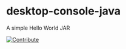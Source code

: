 desktop-console-java
====================

A simple Hello World JAR

[![Contribute](https://badge.waffle.io/codenvy/plugin-datasource.png?label=contribute&title=contribute)](http://a4.codenvy-dev.com/f?id=c6zu2th3peop5gnn)

